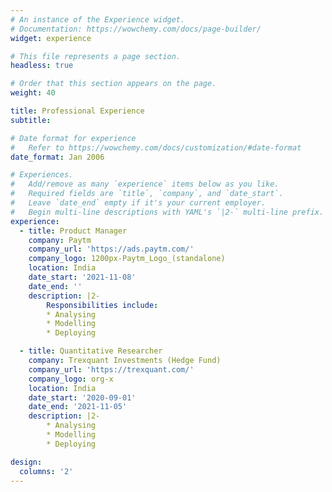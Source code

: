```yaml
---
# An instance of the Experience widget.
# Documentation: https://wowchemy.com/docs/page-builder/
widget: experience

# This file represents a page section.
headless: true

# Order that this section appears on the page.
weight: 40

title: Professional Experience
subtitle:

# Date format for experience
#   Refer to https://wowchemy.com/docs/customization/#date-format
date_format: Jan 2006

# Experiences.
#   Add/remove as many `experience` items below as you like.
#   Required fields are `title`, `company`, and `date_start`.
#   Leave `date_end` empty if it's your current employer.
#   Begin multi-line descriptions with YAML's `|2-` multi-line prefix.
experience:
  - title: Product Manager
    company: Paytm
    company_url: 'https://ads.paytm.com/'
    company_logo: 1200px-Paytm_Logo_(standalone)
    location: India
    date_start: '2021-11-08'
    date_end: ''
    description: |2-
        Responsibilities include:     
        * Analysing
        * Modelling
        * Deploying

  - title: Quantitative Researcher
    company: Trexquant Investments (Hedge Fund)
    company_url: 'https://trexquant.com/'
    company_logo: org-x
    location: India
    date_start: '2020-09-01'
    date_end: '2021-11-05'
    description: |2-        
        * Analysing
        * Modelling
        * Deploying

design:
  columns: '2'
---
```

